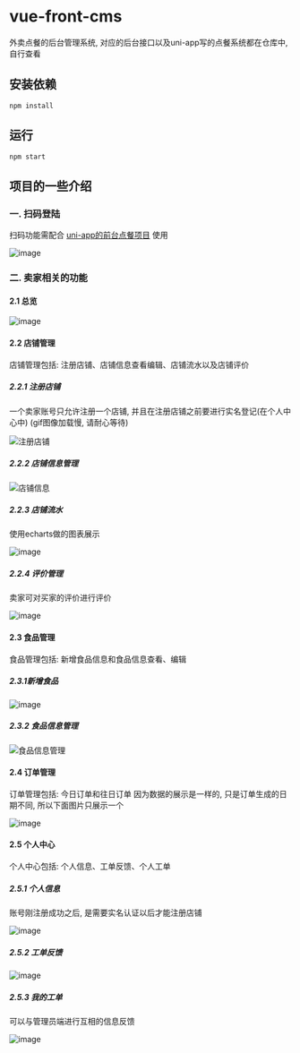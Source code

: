 # vue-front-cms
外卖点餐的后台管理系统, 对应的后台接口以及uni-app写的点餐系统都在仓库中, 自行查看

## 安装依赖
```
npm install
```
## 运行
```
npm start
```
## 项目的一些介绍
### 一. 扫码登陆
扫码功能需配合 [uni-app的前台点餐项目](https://github.com/yg10323/uniapp-order) 使用

![image](https://user-images.githubusercontent.com/48284901/155941081-b598cf04-4308-4d34-b498-167f6aeb208e.png)
### 二. 卖家相关的功能
#### 2.1 总览
![image](https://user-images.githubusercontent.com/48284901/155941920-f5f264a9-588e-4223-8a4a-aa2a80eadaf5.png)
#### 2.2 店铺管理
店铺管理包括: 注册店铺、店铺信息查看编辑、店铺流水以及店铺评价
##### 2.2.1 注册店铺
一个卖家账号只允许注册一个店铺, 并且在注册店铺之前要进行实名登记(在个人中心中)
(gif图像加载慢, 请耐心等待)

![注册店铺](https://user-images.githubusercontent.com/48284901/155942923-2b4f9e96-6d23-4cbe-9013-3096d9da722c.gif)
##### 2.2.2 店铺信息管理
![店铺信息](https://user-images.githubusercontent.com/48284901/155943328-62b9a574-eeac-4a3b-bedc-b2ab212018d7.gif)
##### 2.2.3 店铺流水
使用echarts做的图表展示

![image](https://user-images.githubusercontent.com/48284901/155943503-e282cd83-2b44-424f-b05d-f8614c598f3b.png)
##### 2.2.4 评价管理
卖家可对买家的评价进行评价

![image](https://user-images.githubusercontent.com/48284901/155943676-bb15889d-b1d1-4c70-b9b1-5e5652cabbd6.png)
#### 2.3 食品管理
食品管理包括: 新增食品信息和食品信息查看、编辑
##### 2.3.1新增食品
![image](https://user-images.githubusercontent.com/48284901/155944057-8021c886-3b8b-45ee-84c7-a6ee1be811aa.png)
##### 2.3.2 食品信息管理
![食品信息管理](https://user-images.githubusercontent.com/48284901/155944383-3d64f8c5-bf92-4a14-be5f-028472398018.gif)
#### 2.4 订单管理
订单管理包括: 今日订单和往日订单
因为数据的展示是一样的, 只是订单生成的日期不同, 所以下面图片只展示一个

![image](https://user-images.githubusercontent.com/48284901/155944547-f0bb782d-a83b-4b56-92c6-5f81f6b8590b.png)
#### 2.5 个人中心
个人中心包括: 个人信息、工单反馈、个人工单
##### 2.5.1 个人信息
账号刚注册成功之后, 是需要实名认证以后才能注册店铺

![image](https://user-images.githubusercontent.com/48284901/155944814-510cac57-b1da-4909-ac2c-b66c97c53808.png)
##### 2.5.2 工单反馈
![image](https://user-images.githubusercontent.com/48284901/155944908-f9e1370f-4e00-40ae-90de-0799a54442bb.png)
##### 2.5.3 我的工单
可以与管理员端进行互相的信息反馈

![image](https://user-images.githubusercontent.com/48284901/155944965-9d878669-ec97-4fbc-93c8-9a6ca77acf5c.png)




